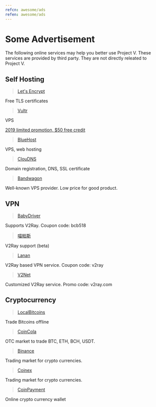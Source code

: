 ```yaml
---
refcn: awesome/ads
refen: awesome/ads
---
```


# Some Advertisement

The following online services may help you better use Project V. These services are provided by third party. They are not directly releated to Project V.

## Self Hosting

> [Let's Encrypt](https://letsencrypt.org/)

Free TLS certificates

> [Vultr](https://www.vultr.com/?ref=7269307)

VPS

[2019 limited promotion, $50 free credit](https://www.vultr.com/?ref=7783021-4F)

> [BlueHost](https://www.bluehost.com/track/v2ray/)

VPS, web hosting

> [ClouDNS](https://www.cloudns.net/aff/id/244749/)

Domain registration, DNS, SSL certificate

> [Bandwagon](https://bandwagonhost.com/aff.php?aff=44317)

Well-known VPS provider. Low price for good product.

## VPN

> [BabyDriver](http://babydriver.me/)

Supports V2Ray. Coupon code: bcb518

> [喵帕斯](https://xn--i2ru8q2qg.com/)

V2Ray support (beta)

> [Lanan](https://xn--sjt174g.com/)

V2Ray based VPN service. Coupon code: v2ray

> [V2Net](http://v2net.org/)

Customized V2Ray service. Promo code: v2ray.com

## Cryptocurrency

> [LocalBitcoins](https://localbitcoins.com/?ch=khtm)

Trade Bitcoins offline

> [CoinCola](https://www.coincola.com/mobile/signup?ref=QAcvfy2g)

OTC market to trade BTC, ETH, BCH, USDT.

> [Binance](https://www.binance.com/?ref=35382451)

Trading market for crypto currencies.

> [Coinex](https://www.coinex.com/account/signup?refer_code=r3fmp)

Trading market for crypto currencies.

> [CoinPayment](https://www.coinpayments.net/index.php?ref=abc5f542afed6b37b4b3d7fb83242d18)

Online crypto currency wallet